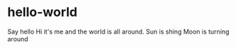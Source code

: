 # hello-world
Say hello
Hi it's me and the world is all around.
Sun is shing
Moon is turning around
